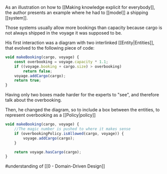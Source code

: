 As an illustration on how to [[Making knowledge explicit for everybody]], the author presents an example where he had to [[model]] a shipping [[system]].

Those systems usually allow more bookings than capacity because cargo is not always shipped in the voyage it was supposed to be.

His first interaction was a diagram with two interlinked [[Entity|Entities]], that evolved to the following piece of code:

```js
void makeBooking(cargo, voyage) {
	const overbooking = voyage.capacity * 1.1;
	if ((voyage.booking + cargo.size) > overbooking)
		return false;
	voyage.addCargo(cargo);
	return true;
}
```

Having only two boxes made harder for the experts to "see", and therefore talk about the overbooking.

Then, he changed the diagram, so to include a box between the entities, to represent overbooking as a [[Policy|policy]] 

```js
void makeBooking(cargo, voyage) {
	//The magic number is pushed to where it makes sense
	if (overbookingPolicy.isAllowed(cargo, voyage)) {
		voyage.addCargo(cargo);
	}

	return voyage.hasCargo(cargo);
}
```

#understanding  of [[0 - Domain-Driven Design]]